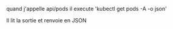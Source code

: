 quand j'appelle api/pods il execute 'kubectl get pods -A -o json'

Il lit la sortie et renvoie en JSON 
